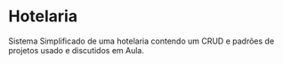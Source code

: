 # Hotelaria
Sistema Simplificado de uma hotelaria contendo um CRUD e padrões de projetos usado e discutidos em Aula.
